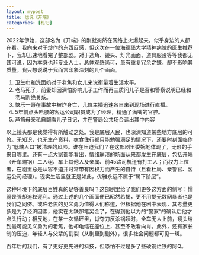 ```yaml
---
layout: mypost
title: 也说《开端》
categories: [札记]
---
```


2022年伊始，这部名为《开端》的剧就突然在网络上火爆起来，似乎身边的人都在看。我向来对于炒作的东西反感，但这次在一位海德堡大学精神病院的医生推荐下，我却迅速地看完了整部剧。对于选角、镜头、灯光画面、道具服设等等我都无甚可说，因为本身也非专业人士。总体观感尚可，虽有重复冗余之嫌，却不影响其质量。我只想说说于我而言印象深刻的几个画面。

1. 卫生巾和洗面奶对于老焦和女儿来说衡量着生活水平。
2. 老马死了，前妻却因深怕影响儿子工作而再三质问儿子是否和警察说明已经和老马断绝关系。
3. 快乐一哥在事故中被炸身亡，几位主播迅速各自来到现场进行直播。
4. 5年前点头哈腰的客运公司职员成为了经理，精通了满嘴的官腔。
5. 芦笛母亲私自翻看儿子日记，并在警局公共场合读出其中内容

以上镜头都是我觉得有所触动之处。我是底层人民，也深深知道某些地方底层的可怜。无知识，也无生产资料，衣食住行都只能勉强满足的情况下，还要时刻面临作为“低端人口”被清理的风险。谁在压迫我们？在这部剧里委婉地体现了，无形的手来自哪里。还有一点大家都能看出，情绪崩溃的场面从来都发生在底层，包括开端（开车端锅）二人组、车上其他人及亲属、前45路司机还有打工人；而权力上位者，在剧里总是从容不迫并时常带有因权力而产生的自恃（且看杜局、秦警官、客运公司经理）。现实生活里就正是如此，优雅永远不属于“属下阶层”。

这种环境下的底层百姓真的足够善良吗？这部剧里给了我们更多这方面的侧写：懦弱畏强却追权逐利。通过上述的几个画面便已昭然若揭，更不用提无数网暴者也是我们之同侪。或许老焦的见义勇为值得人们称道，但根据他在剧中表现，其考量更多是为了经济因素，他实在太缺那笔奖金了，在得到他以为的“警察”的确认后他才点头行动；相反地，在某一次循环里，肖夺刀反杀锅姨时，全车无人上前，镜头给到最可能见义勇为的老焦，他却龟缩在座位上，甚至不敢看向肖。此外，还有家长制的压迫，年轻人与父辈的割裂（从剧里到剧外），很多社会问题都可见一斑。

百年后的我们，有了更好更先进的科技，但恐怕不过是多了些破铜烂铁的阿Q。

